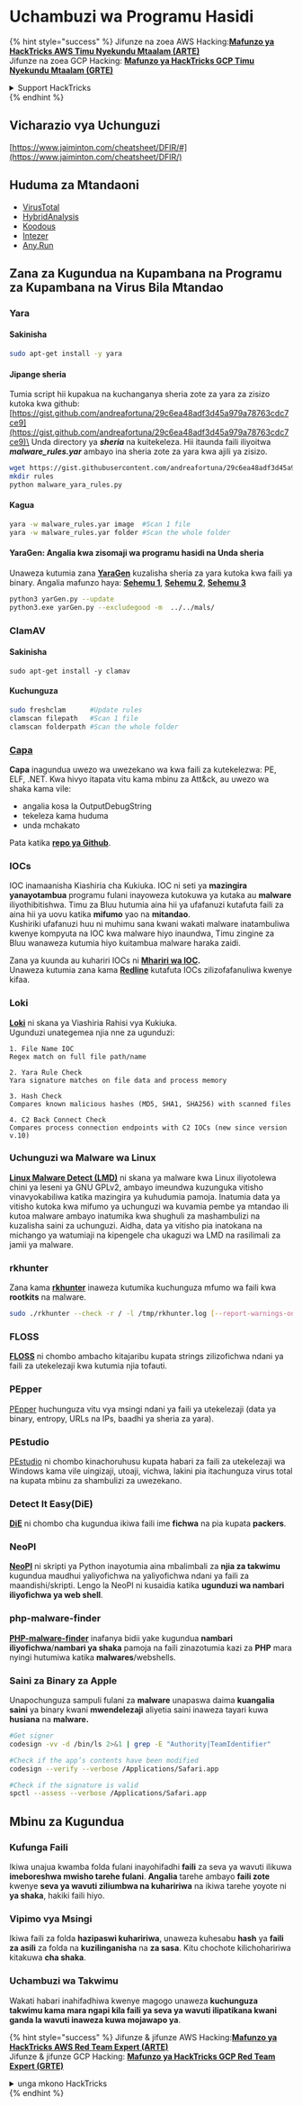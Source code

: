 # Uchambuzi wa Programu Hasidi

{% hint style="success" %}
Jifunze na zoea AWS Hacking:<img src="/.gitbook/assets/arte.png" alt="" data-size="line">[**Mafunzo ya HackTricks AWS Timu Nyekundu Mtaalam (ARTE)**](https://training.hacktricks.xyz/courses/arte)<img src="/.gitbook/assets/arte.png" alt="" data-size="line">\
Jifunze na zoea GCP Hacking: <img src="/.gitbook/assets/grte.png" alt="" data-size="line">[**Mafunzo ya HackTricks GCP Timu Nyekundu Mtaalam (GRTE)**<img src="/.gitbook/assets/grte.png" alt="" data-size="line">](https://training.hacktricks.xyz/courses/grte)

<details>

<summary>Support HackTricks</summary>

* Angalia [**mpango wa michango**](https://github.com/sponsors/carlospolop)!
* **Jiunge na** 💬 [**Kikundi cha Discord**](https://discord.gg/hRep4RUj7f) au kikundi cha [**telegram**](https://t.me/peass) au **tufuate** kwenye **Twitter** 🐦 [**@hacktricks\_live**](https://twitter.com/hacktricks\_live)**.**
* **Shiriki mbinu za udukuzi kwa kuwasilisha PRs kwa** [**HackTricks**](https://github.com/carlospolop/hacktricks) na [**HackTricks Cloud**](https://github.com/carlospolop/hacktricks-cloud) github repos.

</details>
{% endhint %}

## Vicharazio vya Uchunguzi

[https://www.jaiminton.com/cheatsheet/DFIR/#](https://www.jaiminton.com/cheatsheet/DFIR/)

## Huduma za Mtandaoni

* [VirusTotal](https://www.virustotal.com/gui/home/upload)
* [HybridAnalysis](https://www.hybrid-analysis.com)
* [Koodous](https://koodous.com)
* [Intezer](https://analyze.intezer.com)
* [Any.Run](https://any.run/)

## Zana za Kugundua na Kupambana na Programu za Kupambana na Virus Bila Mtandao

### Yara

#### Sakinisha
```bash
sudo apt-get install -y yara
```
#### Jipange sheria

Tumia script hii kupakua na kuchanganya sheria zote za yara za zisizo kutoka kwa github: [https://gist.github.com/andreafortuna/29c6ea48adf3d45a979a78763cdc7ce9](https://gist.github.com/andreafortuna/29c6ea48adf3d45a979a78763cdc7ce9)\
Unda directory ya _**sheria**_ na kuitekeleza. Hii itaunda faili iliyoitwa _**malware\_rules.yar**_ ambayo ina sheria zote za yara kwa ajili ya zisizo.
```bash
wget https://gist.githubusercontent.com/andreafortuna/29c6ea48adf3d45a979a78763cdc7ce9/raw/4ec711d37f1b428b63bed1f786b26a0654aa2f31/malware_yara_rules.py
mkdir rules
python malware_yara_rules.py
```
#### Kagua
```bash
yara -w malware_rules.yar image  #Scan 1 file
yara -w malware_rules.yar folder #Scan the whole folder
```
#### YaraGen: Angalia kwa zisomaji wa programu hasidi na Unda sheria

Unaweza kutumia zana [**YaraGen**](https://github.com/Neo23x0/yarGen) kuzalisha sheria za yara kutoka kwa faili ya binary. Angalia mafunzo haya: [**Sehemu 1**](https://www.nextron-systems.com/2015/02/16/write-simple-sound-yara-rules/), [**Sehemu 2**](https://www.nextron-systems.com/2015/10/17/how-to-write-simple-but-sound-yara-rules-part-2/), [**Sehemu 3**](https://www.nextron-systems.com/2016/04/15/how-to-write-simple-but-sound-yara-rules-part-3/)
```bash
python3 yarGen.py --update
python3.exe yarGen.py --excludegood -m  ../../mals/
```
### ClamAV

#### Sakinisha
```
sudo apt-get install -y clamav
```
#### Kuchunguza
```bash
sudo freshclam      #Update rules
clamscan filepath   #Scan 1 file
clamscan folderpath #Scan the whole folder
```
### [Capa](https://github.com/mandiant/capa)

**Capa** inagundua uwezo wa uwezekano wa kwa faili za kutekelezwa: PE, ELF, .NET. Kwa hivyo itapata vitu kama mbinu za Att\&ck, au uwezo wa shaka kama vile:

* angalia kosa la OutputDebugString
* tekeleza kama huduma
* unda mchakato

Pata katika [**repo ya Github**](https://github.com/mandiant/capa).

### IOCs

IOC inamaanisha Kiashiria cha Kukiuka. IOC ni seti ya **mazingira yanayotambua** programu fulani inayoweza kutokuwa ya kutaka au **malware** iliyothibitishwa. Timu za Bluu hutumia aina hii ya ufafanuzi kutafuta faili za aina hii ya uovu katika **mifumo** yao na **mitandao**.\
Kushiriki ufafanuzi huu ni muhimu sana kwani wakati malware inatambuliwa kwenye kompyuta na IOC kwa malware hiyo inaundwa, Timu zingine za Bluu wanaweza kutumia hiyo kuitambua malware haraka zaidi.

Zana ya kuunda au kuhariri IOCs ni [**Mhariri wa IOC**](https://www.fireeye.com/services/freeware/ioc-editor.html)**.**\
Unaweza kutumia zana kama [**Redline**](https://www.fireeye.com/services/freeware/redline.html) kutafuta IOCs zilizofafanuliwa kwenye kifaa. 

### Loki

[**Loki**](https://github.com/Neo23x0/Loki) ni skana ya Viashiria Rahisi vya Kukiuka.\
Ugunduzi unategemea njia nne za ugunduzi:
```
1. File Name IOC
Regex match on full file path/name

2. Yara Rule Check
Yara signature matches on file data and process memory

3. Hash Check
Compares known malicious hashes (MD5, SHA1, SHA256) with scanned files

4. C2 Back Connect Check
Compares process connection endpoints with C2 IOCs (new since version v.10)
```
### Uchunguzi wa Malware wa Linux

[**Linux Malware Detect (LMD)**](https://www.rfxn.com/projects/linux-malware-detect/) ni skana ya malware kwa Linux iliyotolewa chini ya leseni ya GNU GPLv2, ambayo imeundwa kuzunguka vitisho vinavyokabiliwa katika mazingira ya kuhudumia pamoja. Inatumia data ya vitisho kutoka kwa mifumo ya uchunguzi wa kuvamia pembe ya mtandao ili kutoa malware ambayo inatumika kwa shughuli za mashambulizi na kuzalisha saini za uchunguzi. Aidha, data ya vitisho pia inatokana na michango ya watumiaji na kipengele cha ukaguzi wa LMD na rasilimali za jamii ya malware.

### rkhunter

Zana kama [**rkhunter**](http://rkhunter.sourceforge.net) inaweza kutumika kuchunguza mfumo wa faili kwa **rootkits** na malware.
```bash
sudo ./rkhunter --check -r / -l /tmp/rkhunter.log [--report-warnings-only] [--skip-keypress]
```
### FLOSS

[**FLOSS**](https://github.com/mandiant/flare-floss) ni chombo ambacho kitajaribu kupata strings zilizofichwa ndani ya faili za utekelezaji kwa kutumia njia tofauti.

### PEpper

[PEpper](https://github.com/Th3Hurrican3/PEpper) huchunguza vitu vya msingi ndani ya faili ya utekelezaji (data ya binary, entropy, URLs na IPs, baadhi ya sheria za yara).

### PEstudio

[PEstudio](https://www.winitor.com/download) ni chombo kinachoruhusu kupata habari za faili za utekelezaji wa Windows kama vile uingizaji, utoaji, vichwa, lakini pia itachunguza virus total na kupata mbinu za shambulizi za uwezekano.

### Detect It Easy(DiE)

[**DiE**](https://github.com/horsicq/Detect-It-Easy/) ni chombo cha kugundua ikiwa faili ime **fichwa** na pia kupata **packers**.

### NeoPI

[**NeoPI**](https://github.com/CiscoCXSecurity/NeoPI) ni skripti ya Python inayotumia aina mbalimbali za **njia za takwimu** kugundua maudhui yaliyofichwa na yaliyofichwa ndani ya faili za maandishi/skripti. Lengo la NeoPI ni kusaidia katika **ugunduzi wa nambari iliyofichwa ya web shell**.

### **php-malware-finder**

[**PHP-malware-finder**](https://github.com/nbs-system/php-malware-finder) inafanya bidii yake kugundua **nambari iliyofichwa**/**nambari ya shaka** pamoja na faili zinazotumia kazi za **PHP** mara nyingi hutumiwa katika **malwares**/webshells.

### Saini za Binary za Apple

Unapochunguza sampuli fulani za **malware** unapaswa daima **kuangalia saini** ya binary kwani **mwendelezaji** aliyetia saini inaweza tayari kuwa **husiana** na **malware.**
```bash
#Get signer
codesign -vv -d /bin/ls 2>&1 | grep -E "Authority|TeamIdentifier"

#Check if the app’s contents have been modified
codesign --verify --verbose /Applications/Safari.app

#Check if the signature is valid
spctl --assess --verbose /Applications/Safari.app
```
## Mbinu za Kugundua

### Kufunga Faili

Ikiwa unajua kwamba folda fulani inayohifadhi **faili** za seva ya wavuti ilikuwa **imeboreshwa mwisho tarehe fulani**. **Angalia** tarehe ambayo **faili zote** kwenye **seva ya wavuti ziliumbwa na kuhaririwa** na ikiwa tarehe yoyote ni **ya shaka**, hakiki faili hiyo.

### Vipimo vya Msingi

Ikiwa faili za folda **hazipaswi kuhaririwa**, unaweza kuhesabu **hash** ya **faili za asili** za folda na **kuzilinganisha** na **za sasa**. Kitu chochote kilichohaririwa kitakuwa **cha shaka**.

### Uchambuzi wa Takwimu

Wakati habari inahifadhiwa kwenye magogo unaweza **kuchunguza takwimu kama mara ngapi kila faili ya seva ya wavuti ilipatikana kwani ganda la wavuti inaweza kuwa mojawapo ya**.

{% hint style="success" %}
Jifunze & jifunze AWS Hacking:<img src="/.gitbook/assets/arte.png" alt="" data-size="line">[**Mafunzo ya HackTricks AWS Red Team Expert (ARTE)**](https://training.hacktricks.xyz/courses/arte)<img src="/.gitbook/assets/arte.png" alt="" data-size="line">\
Jifunze & jifunze GCP Hacking: <img src="/.gitbook/assets/grte.png" alt="" data-size="line">[**Mafunzo ya HackTricks GCP Red Team Expert (GRTE)**<img src="/.gitbook/assets/grte.png" alt="" data-size="line">](https://training.hacktricks.xyz/courses/grte)

<details>

<summary>unga mkono HackTricks</summary>

* Angalia [**mpango wa usajili**](https://github.com/sponsors/carlospolop)!
* **Jiunge na** 💬 [**Kikundi cha Discord**](https://discord.gg/hRep4RUj7f) au kikundi cha [**telegram**](https://t.me/peass) au **tufuate** kwenye **Twitter** 🐦 [**@hacktricks\_live**](https://twitter.com/hacktricks\_live)**.**
* **Shiriki mbinu za udukuzi kwa kuwasilisha PRs kwa** [**HackTricks**](https://github.com/carlospolop/hacktricks) na [**HackTricks Cloud**](https://github.com/carlospolop/hacktricks-cloud) github repos.

</details>
{% endhint %}
